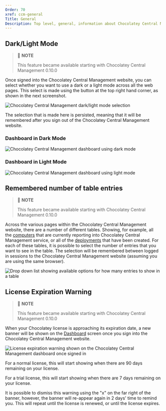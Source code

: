 ```yaml
---
Order: 70
xref: ccm-general
Title: General
Description: Top level, general, information about Chocolatey Central Management Website functionality
---
```


## Dark/Light Mode

> :memo: **NOTE**
>
> This feature became available starting with Chocolatey Central Management 0.10.0

Once signed into the Chocolatey Central Management website, you can select whether you want to use a dark or a light mode across all the web pages.  This select is made using the button at the top right hand corner, as shown in the next screenshot.

![Chocolatey Central Management dark/light mode selection](/assets/images/ccm/general/dark-light-mode-selection.png)

The selection that is made here is persisted, meaning that it will be remembered after you sign out of the Chocolatey Central Management website.

### Dashboard in Dark Mode

![Chocolatey Central Management dashboard using dark mode](/assets/images/ccm/general/dark-mode-dashboard.png)

### Dashboard in Light Mode

![Chocolatey Central Management dashboard using light mode](/assets/images/ccm/general/light-mode-dashboard.png)

## Remembered number of table entries

> :memo: **NOTE**
>
> This feature became available starting with Chocolatey Central Management 0.10.0

Across the various pages within the Chocolatey Central Management website, there are a number of different tables. Showing, for example, all the [computers](xref:ccm-computers) that are currently reporting into Chocolatey Central Management service, or all of the [deployments](xref:ccm-deployments) that have been created.  For each of these tables, it is possible to select the number of entries that you want to see in the table.  The selection will be remembered between logged in sessions to the Chocolatey Central Management website (assuming you are using the same browser).

![Drop down list showing available options for how many entries to show in a table](/assets/images/ccm/general/number-of-table-entries-selection.png)

## License Expiration Warning

> :memo: **NOTE**
>
> This feature became available starting with Chocolatey Central Management 0.10.0

When your Chocolatey license is approaching its expiration date, a new banner will be shown on the [Dashboard](xref:ccm-dashboard) screen once you sign into the Chocolatey Central Management website.

![License expiration warning shown on the Chocolatey Central Management dashboard once signed in](/assets/images/ccm/general/license-expiration-warning.png)

For a normal license, this will start showing when there are 90 days remaining on your license.

For a trial license, this will start showing when there are 7 days remaining on your license.

It is possible to dismiss this warning using the "x" on the far right of the banner, however, the banner will re-appear again in 2 days' time to remind you.  This will repeat until the license is renewed, or until the license expires.